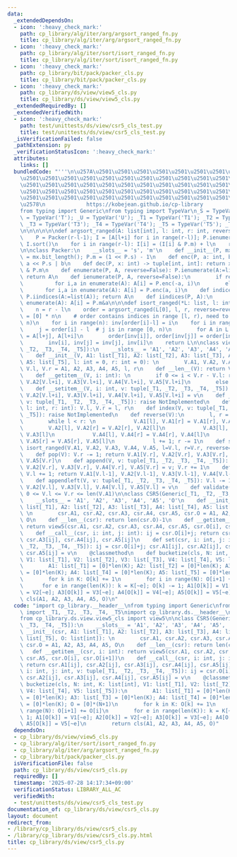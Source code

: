 ```yaml
---
data:
  _extendedDependsOn:
  - icon: ':heavy_check_mark:'
    path: cp_library/alg/iter/arg/argsort_ranged_fn.py
    title: cp_library/alg/iter/arg/argsort_ranged_fn.py
  - icon: ':heavy_check_mark:'
    path: cp_library/alg/iter/sort/isort_ranged_fn.py
    title: cp_library/alg/iter/sort/isort_ranged_fn.py
  - icon: ':heavy_check_mark:'
    path: cp_library/bit/pack/packer_cls.py
    title: cp_library/bit/pack/packer_cls.py
  - icon: ':heavy_check_mark:'
    path: cp_library/ds/view/view5_cls.py
    title: cp_library/ds/view/view5_cls.py
  _extendedRequiredBy: []
  _extendedVerifiedWith:
  - icon: ':heavy_check_mark:'
    path: test/unittests/ds/view/csr5_cls_test.py
    title: test/unittests/ds/view/csr5_cls_test.py
  _isVerificationFailed: false
  _pathExtension: py
  _verificationStatusIcon: ':heavy_check_mark:'
  attributes:
    links: []
  bundledCode: "'''\n\u257A\u2501\u2501\u2501\u2501\u2501\u2501\u2501\u2501\u2501\u2501\
    \u2501\u2501\u2501\u2501\u2501\u2501\u2501\u2501\u2501\u2501\u2501\u2501\u2501\
    \u2501\u2501\u2501\u2501\u2501\u2501\u2501\u2501\u2501\u2501\u2501\u2501\u2501\
    \u2501\u2501\u2501\u2501\u2501\u2501\u2501\u2501\u2501\u2501\u2501\u2501\u2501\
    \u2501\u2501\u2501\u2501\u2501\u2501\u2501\u2501\u2501\u2501\u2501\u2501\u2501\
    \u2578\n             https://kobejean.github.io/cp-library               \n'''\n\
    from typing import Generic\nfrom typing import TypeVar\n_S = TypeVar('S'); _T\
    \ = TypeVar('T'); _U = TypeVar('U'); _T1 = TypeVar('T1'); _T2 = TypeVar('T2');\
    \ _T3 = TypeVar('T3'); _T4 = TypeVar('T4'); _T5 = TypeVar('T5'); _T6 = TypeVar('T6')\n\
    \n\n\n\n\n\ndef argsort_ranged(A: list[int], l: int, r: int, reverse=False):\n\
    \    P = Packer(r-l-1); I = [A[l+i] for i in range(r-l)]; P.ienumerate(I, reverse);\
    \ I.sort()\n    for i in range(r-l): I[i] = (I[i] & P.m) + l\n    return I\n\n\
    \n\nclass Packer:\n    __slots__ = 's', 'm'\n    def __init__(P, mx: int): P.s\
    \ = mx.bit_length(); P.m = (1 << P.s) - 1\n    def enc(P, a: int, b: int): return\
    \ a << P.s | b\n    def dec(P, x: int) -> tuple[int, int]: return x >> P.s, x\
    \ & P.m\n    def enumerate(P, A, reverse=False): P.ienumerate(A:=list(A), reverse);\
    \ return A\n    def ienumerate(P, A, reverse=False):\n        if reverse:\n  \
    \          for i,a in enumerate(A): A[i] = P.enc(-a, i)\n        else:\n     \
    \       for i,a in enumerate(A): A[i] = P.enc(a, i)\n    def indices(P, A: list[int]):\
    \ P.iindices(A:=list(A)); return A\n    def iindices(P, A):\n        for i,a in\
    \ enumerate(A): A[i] = P.m&a\n\n\ndef isort_ranged(*L: list, l: int, r: int, reverse=False):\n\
    \    n = r - l\n    order = argsort_ranged(L[0], l, r, reverse=reverse)\n    inv\
    \ = [0] * n\n    # order contains indices in range [l, r), need to map to [0,\
    \ n)\n    for i in range(n): inv[order[i]-l] = i\n    for i in range(n):\n   \
    \     j = order[i] - l  # j is in range [0, n)\n        for A in L: A[l+i], A[l+j]\
    \ = A[l+j], A[l+i]\n        order[inv[i]], order[inv[j]] = order[inv[j]], order[inv[i]]\n\
    \        inv[i], inv[j] = inv[j], inv[i]\n    return L\n\nclass view5(Generic[_T1,\
    \ _T2, _T3, _T4, _T5]):\n    __slots__ = 'A1', 'A2', 'A3', 'A4', 'A5', 'l', 'r'\n\
    \    def __init__(V, A1: list[_T1], A2: list[_T2], A3: list[_T3], A4: list[_T4],\
    \ A5: list[_T5], l: int = 0, r: int = 0): \n        V.A1, V.A2, V.A3, V.A4, V.A5,\
    \ V.l, V.r = A1, A2, A3, A4, A5, l, r\n    def __len__(V): return V.r - V.l\n\
    \    def __getitem__(V, i: int): \n        if 0 <= i < V.r - V.l: return V.A1[V.l+i],\
    \ V.A2[V.l+i], V.A3[V.l+i], V.A4[V.l+i], V.A5[V.l+i]\n        else: raise IndexError\n\
    \    def __setitem__(V, i: int, v: tuple[_T1, _T2, _T3, _T4, _T5]): V.A1[V.l+i],\
    \ V.A2[V.l+i], V.A3[V.l+i], V.A4[V.l+i], V.A5[V.l+i] = v\n    def __contains__(V,\
    \ v: tuple[_T1, _T2, _T3, _T4, _T5]): raise NotImplemented\n    def set_range(V,\
    \ l: int, r: int): V.l, V.r = l, r\n    def index(V, v: tuple[_T1, _T2, _T3, _T4,\
    \ _T5]): raise NotImplemented\n    def reverse(V):\n        l, r = V.l, V.r-1\n\
    \        while l < r: \n            V.A1[l], V.A1[r] = V.A1[r], V.A1[l]\n    \
    \        V.A2[l], V.A2[r] = V.A2[r], V.A2[l]\n            V.A3[l], V.A3[r] = V.A3[r],\
    \ V.A3[l]\n            V.A4[l], V.A4[r] = V.A4[r], V.A4[l]\n            V.A5[l],\
    \ V.A5[r] = V.A5[r], V.A5[l]\n            l += 1; r -= 1\n    def sort(V, reverse=False):\
    \ isort_ranged(V.A1, V.A2, V.A3, V.A4, V.A5, l=V.l, r=V.r, reverse=reverse)\n\
    \    def pop(V): V.r -= 1; return V.A1[V.r], V.A2[V.r], V.A3[V.r], V.A4[V.r],\
    \ V.A5[V.r]\n    def append(V, v: tuple[_T1, _T2, _T3, _T4, _T5]): V.A1[V.r],\
    \ V.A2[V.r], V.A3[V.r], V.A4[V.r], V.A5[V.r] = v; V.r += 1\n    def popleft(V):\
    \ V.l += 1; return V.A1[V.l-1], V.A2[V.l-1], V.A3[V.l-1], V.A4[V.l-1], V.A5[V.l-1]\n\
    \    def appendleft(V, v: tuple[_T1, _T2, _T3, _T4, _T5]): V.l -= 1; V.A1[V.l],\
    \ V.A2[V.l], V.A3[V.l], V.A4[V.l], V.A5[V.l] = v\n    def validate(V): return\
    \ 0 <= V.l <= V.r <= len(V.A1)\n\nclass CSR5(Generic[_T1, _T2, _T3, _T4, _T5]):\n\
    \    __slots__ = 'A1', 'A2', 'A3', 'A4', 'A5', 'O'\n    def __init__(csr, A1:\
    \ list[_T1], A2: list[_T2], A3: list[_T3], A4: list[_T4], A5: list[_T5], O: list[int]):\
    \ \n        csr.A1, csr.A2, csr.A3, csr.A4, csr.A5, csr.O = A1, A2, A3, A4, A5,\
    \ O\n    def __len__(csr): return len(csr.O)-1\n    def __getitem__(csr, i: int):\
    \ return view5(csr.A1, csr.A2, csr.A3, csr.A4, csr.A5, csr.O[i], csr.O[i+1])\n\
    \    def __call__(csr, i: int, j: int): ij = csr.O[i]+j; return csr.A1[ij], csr.A2[ij],\
    \ csr.A3[ij], csr.A4[ij], csr.A5[ij]\n    def set(csr, i: int, j: int, v: tuple[_T1,\
    \ _T2, _T3, _T4, _T5]): ij = csr.O[i]+j; csr.A1[ij], csr.A2[ij], csr.A3[ij], csr.A4[ij],\
    \ csr.A5[ij] = v\n    @classmethod\n    def bucketize(cls, N: int, K: list[int],\
    \ V1: list[_T1], V2: list[_T2], V3: list[_T3], V4: list[_T4], V5: list[_T5]):\n\
    \        A1: list[_T1] = [0]*len(K); A2: list[_T2] = [0]*len(K); A3: list[_T3]\
    \ = [0]*len(K); A4: list[_T4] = [0]*len(K); A5: list[_T5] = [0]*len(K); O = [0]*(N+1)\n\
    \        for k in K: O[k] += 1\n        for i in range(N): O[i+1] += O[i]\n  \
    \      for e in range(len(K)): k = K[~e]; O[k] -= 1; A1[O[k]] = V1[~e]; A2[O[k]]\
    \ = V2[~e]; A3[O[k]] = V3[~e]; A4[O[k]] = V4[~e]; A5[O[k]] = V5[~e]\n        return\
    \ cls(A1, A2, A3, A4, A5, O)\n"
  code: "import cp_library.__header__\nfrom typing import Generic\nfrom cp_library.misc.typing\
    \ import _T1, _T2, _T3, _T4, _T5\nimport cp_library.ds.__header__\nimport cp_library.ds.view.__header__\n\
    from cp_library.ds.view.view5_cls import view5\n\nclass CSR5(Generic[_T1, _T2,\
    \ _T3, _T4, _T5]):\n    __slots__ = 'A1', 'A2', 'A3', 'A4', 'A5', 'O'\n    def\
    \ __init__(csr, A1: list[_T1], A2: list[_T2], A3: list[_T3], A4: list[_T4], A5:\
    \ list[_T5], O: list[int]): \n        csr.A1, csr.A2, csr.A3, csr.A4, csr.A5,\
    \ csr.O = A1, A2, A3, A4, A5, O\n    def __len__(csr): return len(csr.O)-1\n \
    \   def __getitem__(csr, i: int): return view5(csr.A1, csr.A2, csr.A3, csr.A4,\
    \ csr.A5, csr.O[i], csr.O[i+1])\n    def __call__(csr, i: int, j: int): ij = csr.O[i]+j;\
    \ return csr.A1[ij], csr.A2[ij], csr.A3[ij], csr.A4[ij], csr.A5[ij]\n    def set(csr,\
    \ i: int, j: int, v: tuple[_T1, _T2, _T3, _T4, _T5]): ij = csr.O[i]+j; csr.A1[ij],\
    \ csr.A2[ij], csr.A3[ij], csr.A4[ij], csr.A5[ij] = v\n    @classmethod\n    def\
    \ bucketize(cls, N: int, K: list[int], V1: list[_T1], V2: list[_T2], V3: list[_T3],\
    \ V4: list[_T4], V5: list[_T5]):\n        A1: list[_T1] = [0]*len(K); A2: list[_T2]\
    \ = [0]*len(K); A3: list[_T3] = [0]*len(K); A4: list[_T4] = [0]*len(K); A5: list[_T5]\
    \ = [0]*len(K); O = [0]*(N+1)\n        for k in K: O[k] += 1\n        for i in\
    \ range(N): O[i+1] += O[i]\n        for e in range(len(K)): k = K[~e]; O[k] -=\
    \ 1; A1[O[k]] = V1[~e]; A2[O[k]] = V2[~e]; A3[O[k]] = V3[~e]; A4[O[k]] = V4[~e];\
    \ A5[O[k]] = V5[~e]\n        return cls(A1, A2, A3, A4, A5, O)"
  dependsOn:
  - cp_library/ds/view/view5_cls.py
  - cp_library/alg/iter/sort/isort_ranged_fn.py
  - cp_library/alg/iter/arg/argsort_ranged_fn.py
  - cp_library/bit/pack/packer_cls.py
  isVerificationFile: false
  path: cp_library/ds/view/csr5_cls.py
  requiredBy: []
  timestamp: '2025-07-28 14:17:34+09:00'
  verificationStatus: LIBRARY_ALL_AC
  verifiedWith:
  - test/unittests/ds/view/csr5_cls_test.py
documentation_of: cp_library/ds/view/csr5_cls.py
layout: document
redirect_from:
- /library/cp_library/ds/view/csr5_cls.py
- /library/cp_library/ds/view/csr5_cls.py.html
title: cp_library/ds/view/csr5_cls.py
---
```

